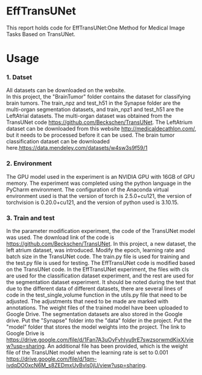 # EffTransUNet
This report holds code for EffTransUNet:One Method for Medical Image Tasks Based on TransUNet.
# Usage
### 1. Datset
All datasets can be downloaded on the website.  
In this project, the "BrainTumor" folder contains the dataset for classifying brain tumors. The train_npz and test_h51 in the Synapse folder are the multi-organ segmentation datasets, and train_npz1 and test_h51 are the LeftAtrial datasets.
The multi-organ dataset was obtained from the TransUNet code https://github.com/Beckschen/TransUNet.
The LeftAtrium dataset can be downloaded from this website http://medicaldecathlon.com/, but it needs to be processed before it can be used.
The brain tumor classification dataset can be downloaded here.https://data.mendeley.com/datasets/w4sw3s9f59/1
### 2. Environment
The GPU model used in the experiment is an NVIDIA GPU with 16GB of GPU memory. The experiment was completed using the python language in the PyCharm environment.
The configuration of the Anaconda virtual environment used is that the version of torch is 2.5.0+cu121, the version of torchvision is 0.20.0+cu121, and the version of python used is 3.10.15.
### 3. Train and test
In the parameter modification experiment, the code of the TransUNet model was used. The download link of the code is https://github.com/Beckschen/TransUNet.
In this project, a new dataset, the left atrium dataset, was introduced. Modify the epoch, learning rate and batch size in the TransUNet code. The train.py file is used for training and the test.py file is used for testing.
The EffTransUNet code is modified based on the TransUNet code. In the EffTransUNet experiment, the files with cls are used for the classification dataset experiment, and the rest are used for the segmentation dataset experiment.
It should be noted during the test that due to the different data of different datasets, there are several lines of code in the test_single_volume function in the utils.py file that need to be adjusted. The adjustments that need to be made are marked with annotations. The weight files of the trained model have been uploaded to Google Drive. The segmentation datasets are also stored in the Google drive. Put the "Synapse" folder into the "data" folder in the project. Put the "model" folder that stores the model weights into the project. The link to Google Drive is https://drive.google.com/file/d/1Fan7A3uOyFvhIyu9rE7swzsorwmdKixX/view?usp=sharing. An additional file has been provided, which is the weight file of the TransUNet model when the learning rate is set to 0.001 https://drive.google.com/file/d/1qm-ivdqDO0xcN6M_s8ZEDmxUvBvls0jU/view?usp=sharing.
